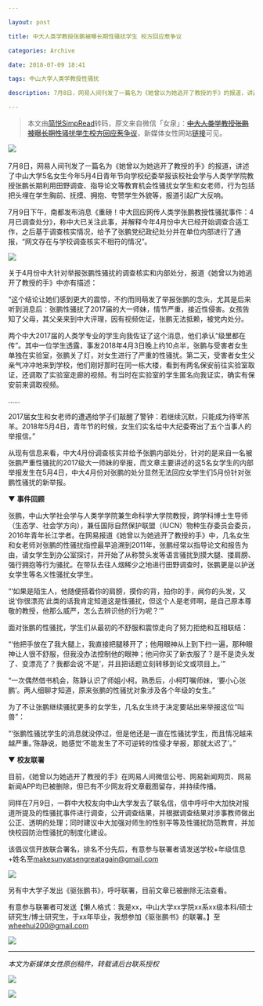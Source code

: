 ```yaml
---

layout: post

title: 中大人类学教授张鹏被曝长期性骚扰学生 校方回应惹争议

categories: Archive

date: 2018-07-09 18:41

tags: 中山大学人类学教授性骚扰

description: 7月8日，网易人间刊发了一篇名为《她曾以为她逃开了教授的手》的报道，讲述了中山大学5名女生今年5月4日青年节向学校纪委举报该校社会学与人类学学院教授张鹏长期利用田野调查、指导论文等教育机会性骚扰女学生和女老师。

---
```


>本文由[简悦SimpRead](http://ksria.com/simpread/)转码，原文来自微信「女泉」：~~[中大人类学教授张鹏被曝长期性骚扰学生校方回应惹争议](https://mp.weixin.qq.com/s/edfPucK1JBdl7curN7rnEQ)~~，新媒体女性网站[链接](http://gzxmtnx.com/news/2018-07-09-2b66b023eaf75078.html)可见。

![](http://gzxmtnx.com/upload/images/2018/06/21/1529578379158925.gif) 

7月8日，网易人间刊发了一篇名为《她曾以为她逃开了教授的手》的报道，讲述了中山大学5名女生今年5月4日青年节向学校纪委举报该校社会学与人类学学院教授张鹏长期利用田野调查、指导论文等教育机会性骚扰女学生和女老师，行为包括把头埋在学生胸前、抚摸、拥抱、夸赞学生外貌等，报道引起广大反响。

7月9日下午，南都发布消息《重磅！中大回应网传人类学张鹏教授性骚扰事件：4月已调查处分》，称中大已关注此事，并解释今年4月份中大已经开始调查合适工作，之后基于调查核实情况，给予了张鹏党纪政纪处分并在单位内部进行了通报，“网文存在与学校调查核实不相符的情况”。

![](http://gzxmtnx.com/upload/images/2018/07/09/1531133229158925.png)

关于4月份中大针对举报张鹏性骚扰的调查核实和内部处分，报道《她曾以为她逃开了教授的手》中亦有描述：

“这个结论让她们感到更大的震惊，不约而同萌发了举报张鹏的念头，尤其是后来听到消息后：张鹏性骚扰了2017届的大一师妹，情节严重，接近性侵害。女孩告知了父母，其父亲来到中大评理，因有视频佐证，张鹏无法抵赖，被党内处分。

两个中大2017届的人类学专业的学生向我佐证了这个消息，他们承认“级里都在传”。其中一位学生透露，事发2018年4月3日晚上约10点半，张鹏与受害者女生单独在实验室，张鹏关了灯，对女生进行了严重的性骚扰。第二天，受害者女生父亲气冲冲地来到学校，他们刚好那时在同一栋大楼，看到有两名保安前往实验室取证，还调取了实验室走廊的视频。有当时在实验室的学生匿名向我证实，确实有保安前来调取视频。

……

2017届女生和女老师的遭遇给学子们敲醒了警钟：若继续沉默，只能成为待宰羔羊。2018年5月4日，青年节的时候，女生们实名给中大纪委寄出了五个当事人的举报信。”

从现有信息来看，中大4月份调查核实并给予张鹏内部处分，针对的是来自一名被张鹏严重性骚扰的2017级大一师妹的举报，而文章主要讲述的这5名女学生的内部举报发生在5月4日，中大4月份对张鹏的处分显然无法回应女学生们5月份针对张鹏性骚扰的新举报。

▼ **事件回顾**

张鹏，中山大学社会学与人类学学院兼生命科学大学院教授，跨学科博士生导师（生态学、社会学方向），兼任国际自然保护联盟（IUCN）物种生存委员会委员，2016年青年长江学者。在网易报道《她曾以为她逃开了教授的手》中，几名女生和女老师对张鹏的性骚扰指控最早追溯到2011年，张鹏经常以指导论文和报告为由，请女学生到办公室探讨，并开始了从称赞头发等语言骚扰到摸大腿、搂肩膀、强行拥抱等行为骚扰。在带队去往人烟稀少之地进行田野调查时，张鹏更是以护送女学生等名义性骚扰女学生。

“‘如果是陌生人，他随便搭着你的肩膀，摸你的背，拍你的手，闻你的头发，又说‘你很漂亮’此类的话我肯定知道这是性骚扰，但这个人是老师啊，是自己原本尊敬的教授，他那么威严，怎么去辨识他的行为呢？’”

面对张鹏的性骚扰，学生们从最初的不舒服和震惊走向了努力拒绝和互相联结： 

“‘他把手放在了我大腿上，我直接把腿移开了；他用眼神从上到下扫一遍，那种眼神让人很不舒服，但我没办法控制他的眼神；他问你买了新衣服了？是不是烫头发了、变漂亮了？我都会说‘不是’，并且把话题立刻转移到论文或项目上。’”

“一次偶然借书机会，陈静认识了师姐小柯。熟悉后，小柯叮嘱师妹，‘要小心张鹏’。两人细聊才知道，原来张鹏的性骚扰对象涉及各个年级的女生。”

为了不让张鹏继续骚扰更多的女学生，几名女生终于决定要站出来举报这位“叫兽”：

“‘张鹏性骚扰学生的消息就没停过，但是他还是一直在性骚扰学生，而且情况越来越严重。’陈静说，她感觉‘不能发生了不可逆转的性侵才举报，那就太迟了’。”

▼ **校友联署**

目前，《她曾以为她逃开了教授的手》在网易人间微信公号、网易新闻网页、网易新闻APP均已被删除，但已有不少网友将文章截图留存，并持续传播。

同样在7月9日，一群中大校友向中山大学发去了联名信，信中呼吁中大加快对报道所提及的性骚扰事件进行调查，公开调查结果，并根据调查结果对涉事教师做出公正、透明的处理；同时建议中大加强对师生的性别平等及性骚扰防范教育，并加快校园防治性骚扰的制度化建设。

该倡议信开放联合署名，排名不分先后，有意参与联署者请发送学校+年级信息+姓名至<makesunyatsengreatagain@gmail.com>

![](http://gzxmtnx.com/upload/images/2018/07/09/1531133265158925.jpg)

另有中大学子发出《驱张鹏书》，呼吁联署，目前文章已被删除无法查看。

有意参与联署者可发送【懒人格式：我是xx，中山大学xx学院xx系xx级本科/硕士研究生/博士研究生，于xx年毕业，我想参加《驱张鹏书》的联署。】至<wheehui200@gmail.com>

![](http://gzxmtnx.com/upload/images/2018/07/09/1531133296158925.png)

***

_本文为新媒体女性原创稿件，转载请后台联系授权_

![](http://gzxmtnx.com/upload/images/2018/06/21/1529578389158925.jpg)

![](http://gzxmtnx.com/upload/images/2018/06/21/1529578367158925.jpg)
